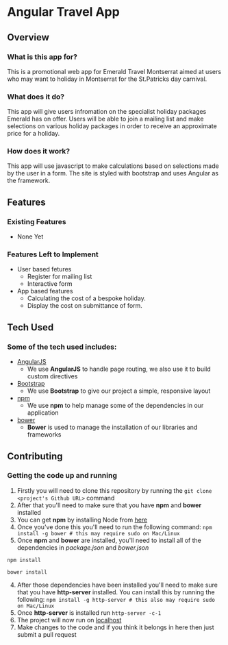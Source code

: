 # Angular Travel App

## Overview

### What is this app for?

This is a promotional web app for Emerald Travel Montserrat aimed at users who may want to holiday in Montserrat for the St.Patricks day carnival.  

### What does it do?

This app will give users infromation on the specialist holiday packages Emerald has on offer. Users will be able to join a mailing list and make selections on various holiday packages in order to receive an approximate price for a holiday.

### How does it work?

This app will use javascript to make calculations based on selections made by the user in a form. The site is styled with bootstrap and uses Angular as the framework.

## Features

### Existing Features
- None Yet

### Features Left to Implement
- User based fetures
	- Register for mailing list
	- Interactive form
- App based features
	- Calculating the cost of a bespoke holiday.
	- Display the cost on submittance of form.

## Tech Used

### Some of the tech used includes:

- [AngularJS](https://angularjs.org/)
    - We use **AngularJS** to handle page routing, we also use it to build custom directives
- [Bootstrap](http://getbootstrap.com/)
    - We use **Bootstrap** to give our project a simple, responsive layout
- [npm](https://www.npmjs.com/)
    - We use **npm** to help manage some of the dependencies in our application
- [bower](https://bower.io/)
    - **Bower** is used to manage the installation of our libraries and frameworks

## Contributing

### Getting the code up and running

1. Firstly you will need to clone this repository by running the ```git clone <project's Github URL>``` command
2. After that you'll need to make sure that you have **npm** and **bower** installed
  1. You can get **npm** by installing Node from [here](https://nodejs.org/en/)
  2. Once you've done this you'll need to run the following command:
     `npm install -g bower # this may require sudo on Mac/Linux`
3. Once **npm** and **bower** are installed, you'll need to install all of the dependencies in *package.json* and *bower.json*
  ```
  npm install
 
  bower install
  ```
4. After those dependencies have been installed you'll need to make sure that you have **http-server** installed. You can install this by running the following: ```npm install -g http-server # this also may require sudo on Mac/Linux```
5. Once **http-server** is installed run ```http-server -c-1```
6. The project will now run on [localhost](http://127.0.0.1:8080)
7. Make changes to the code and if you think it belongs in here then just submit a pull request